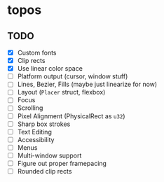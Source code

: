 # topos

## TODO

 - [x] Custom fonts
 - [x] Clip rects
 - [x] Use linear color space
 - [ ] Platform output (cursor, window stuff)
 - [ ] Lines, Bezier, Fills (maybe just linearize for now)
 - [ ] Layout (`Placer` struct, flexbox)
 - [ ] Focus
 - [ ] Scrolling
 - [ ] Pixel Alignment (PhysicalRect as `u32`)
 - [ ] Sharp box strokes
 - [ ] Text Editing
 - [ ] Accessibility
 - [ ] Menus
 - [ ] Multi-window support
 - [ ] Figure out proper framepacing
 - [ ] Rounded clip rects